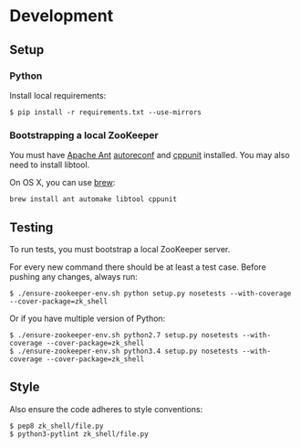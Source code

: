 # Development

## Setup

### Python

Install local requirements:

```
$ pip install -r requirements.txt --use-mirrors
```

### Bootstrapping a local ZooKeeper

You must have [Apache Ant](http://ant.apache.org)
[autoreconf](https://www.gnu.org/savannah-checkouts/gnu/autoconf/) and
[cppunit](http://sourceforge.net/projects/cppunit/) installed. You may also need to install
libtool.

On OS X, you can use [brew](http://brew.sh):

```
brew install ant automake libtool cppunit
```

## Testing

To run tests, you must bootstrap a local ZooKeeper server.

For every new command there should be at least a test case. Before pushing any
changes, always run:

```
$ ./ensure-zookeeper-env.sh python setup.py nosetests --with-coverage --cover-package=zk_shell
```

Or if you have multiple version of Python:

```
$ ./ensure-zookeeper-env.sh python2.7 setup.py nosetests --with-coverage --cover-package=zk_shell
$ ./ensure-zookeeper-env.sh python3.4 setup.py nosetests --with-coverage --cover-package=zk_shell
```

## Style

Also ensure the code adheres to style conventions:

```
$ pep8 zk_shell/file.py
$ python3-pytlint zk_shell/file.py
```
